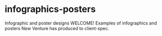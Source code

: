 # infographics-posters
Infographic and poster designs
WELCOME! Examples of infographics and posters New Venture has produced to client-spec.
